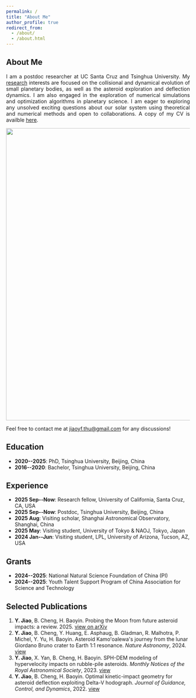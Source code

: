 ```yaml
---
permalink: /
title: "About Me"
author_profile: true
redirect_from: 
  - /about/
  - /about.html
---
```


## About Me

<p align="justify">
I am a postdoc researcher at UC Santa Cruz and Tsinghua University. My <a href="https://jiaoyf-thu.github.io/research/">research</a> interests are focused on the collisional and dynamical evolution of small planetary bodies, as well as the asteroid exploration and deflection dynamics. I am also engaged in the exploration of numerical simulations and optimization algorithms in planetary science. I am eager to exploring any unsolved exciting questions about our solar system using theoretical and numerical methods and open to collaborations. A copy of my CV is availble <a href="https://jiaoyf-thu.github.io/files/Rezume.pdf" target="_blank">here</a>.
</p>

<img src="https://jiaoyf-thu.github.io/images/all-asteroids.png"  width="800">

Feel free to contact me at jiaoyf.thu@gmail.com for any discussions! 

## Education

+ **2020--2025**: PhD, Tsinghua University, Beijing, China
+ **2016--2020**: Bachelor, Tsinghua University, Beijing, China

## Experience

+ **2025 Sep--Now**: Research fellow, University of California, Santa Cruz, CA, USA
+ **2025 Sep--Now**: Postdoc, Tsinghua University, Beijing, China
+ **2025 Aug**: Visiting scholar, Shanghai Astronomical Observatory, Shanghai, China
+ **2025 May**: Visiting student, University of Tokyo & NAOJ, Tokyo, Japan
+ **2024 Jan--Jun**: Visiting student, LPL, University of Arizona, Tucson, AZ, USA

## Grants

+ **2024--2025**: National Natural Science Foundation of China (PI)
+ **2024--2025**: Youth Talent Support Program of China Association for Science and Technology

## Selected Publications

1. **Y. Jiao**, B. Cheng, H. Baoyin. Probing the Moon from future asteroid impacts: a review. 2025. <a href="https://arxiv.org/abs/2509.01436" target="_blank">view on arXiv</a>
2. **Y. Jiao**, B. Cheng, Y. Huang, E. Asphaug, B. Gladman, R. Malhotra, P. Michel, Y. Yu, H. Baoyin. Asteroid Kamoʻoalewa's journey from the lunar Giordano Bruno crater to Earth 1:1 resonance. *Nature Astronomy*, 2024. <a href="https://www.nature.com/articles/s41550-024-02258-z" target="_blank">view</a>
3. **Y. Jiao**, X. Yan, B. Cheng, H. Baoyin. SPH-DEM modeling of hypervelocity impacts on rubble-pile asteroids. *Monthly Notices of the Royal Astronomical Society*, 2023. <a href="https://doi.org/10.1093/mnras/stad3888" target="_blank">view</a>
4. **Y. Jiao**, B. Cheng, H. Baoyin. Optimal kinetic-impact geometry for asteroid deflection exploiting Delta-V hodograph. *Journal of Guidance, Control, and Dynamics*, 2022. <a href="https://arc.aiaa.org/doi/10.2514/1.G006876" target="_blank">view</a>
